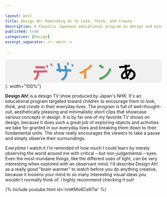 ```yaml
---

layout: post
title: Design Ah! Reminding Us to Look, Think, and Create
description: A fanastic Japanese educational program on design and mindful thinking. It encourages you to pause and look, think, and create.
published: true
categories: [Design]
excerpt_separator: <!--more-->

---
```


![design-ah](/static/imgs/design-ah-logo.png){: width="100%"}

**Design Ah!** is a design TV show produced by Japan's NHK. It's an educational program targeted toward children to encourage them to *look*, *think*, and *create* in their everyday lives. The program is full of well-thought-out, aesthetically pleasing and minimalistic short clips that showcase various concepts in design. It is by far one of my favorite TV shows on design, because it does such a great job of exploring objects and activities we take for granted in our everyday lives and breaking them down to their fundamental units. The show really encourages the viewers to take a pause and simply observe their surroundings. 

<!--more-->

Everytime I watch it I'm reminded of how much I could learn by merely observing the world around me with critical – but non-judgemental – eyes. Even the most mundane things, like the different uses of light, can be very interesting when explored with an observant mind. I'd describe Design Ah! as a really good "brain warmer" to watch before you do anything creative, because it loosens your mind to so many interesting visual ideas you wouldn't normally think of. I highly recommend checking it out!

{% include youtube.html id='nmKMo6Ce6Tw' %}


